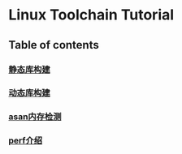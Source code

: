 # Linux Toolchain Tutorial

## Table of contents

### [静态库构建](static_library)

### [动态库构建](dynamic_library)

### [asan内存检测](address_sanitizer)

### [perf介绍](perf)




